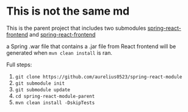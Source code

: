 # This is not the same md

This is the parent project that includes two submodules [spring-react-frontend](https://github.com/aurelius0523/spring-react-backend) and [spring-react-frontend](https://github.com/aurelius0523/spring-react-backend)

a Spring .war file that contains a .jar file from React frontend will be generated when `mvn clean install` is ran.

Full steps:

1.  `git clone https://github.com/aurelius0523/spring-react-module`
2.  `git submodule init`
3.  `git submodule update`
4.  `cd spring-react-module-parent`
5.  `mvn clean install -DskipTests`
